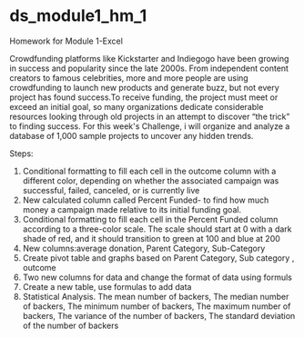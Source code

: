 # ds_module1_hm_1
Homework for Module 1-Excel

Crowdfunding platforms like Kickstarter and Indiegogo have been growing in success and popularity since the late 2000s. From independent content creators to famous celebrities, more and more people are using crowdfunding to launch new products and generate buzz, but not every project has found success.To receive funding, the project must meet or exceed an initial goal, so many organizations dedicate considerable resources looking through old projects in an attempt to discover “the trick” to finding success. For this week's Challenge, i will organize and analyze a database of 1,000 sample projects to uncover any hidden trends.

Steps: 
1. Conditional formatting to fill each cell in the outcome column with a different color, depending on whether the associated campaign was successful, failed, canceled, or is currently live
2.  New calculated  column called Percent Funded- to find how much money a campaign made relative to its initial funding goal.
3.  Conditional formatting to fill each cell in the Percent Funded column according to a three-color scale. The scale should start at 0 with a dark shade of red, and it should transition to green at 100 and blue at 200
4. New columns:average donation, Parent Category, Sub-Category
5. Create pivot table and graphs  based on Parent Category, Sub category , outcome
6. Two new columns for data and change the format of data using formuls
7. Create a new table, use formulas to add data
8. Statistical Analysis. The mean number of backers, The median number of backers, The minimum number of backers, The maximum number of backers, The variance of the number of backers, The standard deviation of the number of backers
